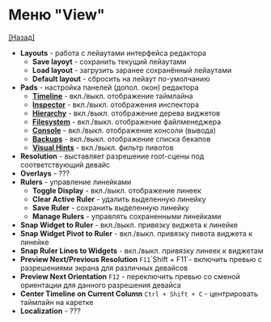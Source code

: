 # Меню "View"
[[Назад]](@MenuBar.MenuBar)
- **Layouts** - работа с лейаутами интерфейса редактора
  - **Save layoyt** - сохранить текущий лейаутами
  - **Load layout** - загрузить заранее сохранённый лейаутами
  - **Default layout** - сбросить на лейаут по-умолчанию
- **Pads** - настройка панелей (допол. окон) редактора
  - **[Timeline]()** - вкл./выкл. отображение таймлайна
  - **[Inspector]()** - вкл./выкл. отображения инспектора
  - **[Hierarchy]()** - вкл./выкл. отображение дерева виджетов
  - **[Filesystem]()** - вкл./выкл. отображение файлменеджера
  - **[Console]()** - вкл./выкл. отображение консоли (вывода)
  - **[Backups]()** - вкл./выкл. отображение списка бекапов
  - **[Visual Hints]()** - вкл./выкл. фильтр пивотов
- **Resolution** - выставляет разрешение root-сцены под соответствующий девайс
- **Overlays** - ???
- **Rulers** - управление линейками
  - **Toggle Display** - вкл./выкл. отображение линеек
  - **Clear Active Ruler** - удалить выделенную линейку
  - **Save Ruler** - сохранить выделенную линейку
  - **Manage Rulers** - управлять сохраненными линейками
- **Snap Widget to Ruler** - вкл./выкл. привязку виджета к линейке
- **Snap Widget Pivot to Ruler** - вкл./выкл. привязку пивота виджета к линейке
- **Snap Ruler Lines to Widgets** - вкл./выкл. привязку линеек к виджетам
- **Preview Next/Previous Resolution** `F11`\`Shift + F11`- включить превью с разрешениями экрана для различных девайсов
- **Preview Next Orientation** `F12` - переключить превью со сменой ориентации для данного разрешения девайса
- **Center Timeline on Current Column** `Ctrl + Shift + C` - центрировать таймлайн на каретке
- **Localization** - ???
